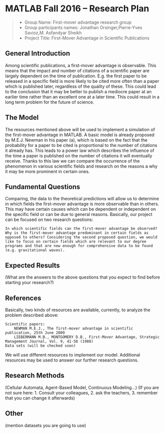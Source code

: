 # MATLAB Fall 2016 – Research Plan 


> * Group Name: First-mover advantage research group
> * Group participants names: Jonathan Orsinger,Pierre-Yves Savioz,M. Asfandyar Sheikh
> * Project Title: First-Mover Advantage in Scientific Publications

## General Introduction

Among scientific publications, a first-mover advantage is observable. This means that the impact and number of citations of a scientific paper are largely dependent on the time of publication. E.g. the first paper to be released in a specific field is more likely to be cited more often than a paper which is published later, regardless of the quality of these. This could lead to the conclusion that it may be better to publish a mediocre paper at an earlier time rather than an excellent one at a later time. This could result in a long term problem for the future of science.

## The Model

The resources mentioned above will be used to implement a simulation of the first-mover advantage in MATLAB. A basic model is already proposed by M.E.J. Newman in his paper (a), which is based on the fact that the probability for a paper to be cited is proportional to the number of citations it already has. This leads to a power law which describes the influence of the time a paper is published on the number of citations it will eventually receive. Thanks to this law we can compare the occurrence of the phenomenon in various scientific fields and research on the reasons a why it may be more prominent in certain ones.

## Fundamental Questions

Comparing, the data to the theoretical predictions will allow us to determine in which fields the first-mover advantage is more observable than in others. This may have certain causes which can be dependent or independent on the specific field or can be due to general reasons. Basically, our project can be focused on two research questions:

    In which scientific fields can the first-mover advantage be observed?
    Why is the first-mover advantage predominant in certain fields as opposed to others? Considering the second proposed question, we would like to focus on certain fields which are relevant to our degree programs and that are new enough for comprehensive data to be found (e.g. gravitational waves).


## Expected Results

(What are the answers to the above questions that you expect to find before starting your research?)


## References 

Basically, two kinds of resources are available, currently, to analyze the problem described above:

    Scientific papers:
        NEWMAN M.E.J., The first-mover advantage in scientific publication, 25th June 2009
        LIEBERMANN M.B., MONTGOMERY D.B., First-Mover Advantage, Strategic Management Journal, Vol. 9, 41-58 (1988)
    Data sets (will be checked soon)

We will use different resources to implement our model. Additional resources may be used to answer our further research questions.


## Research Methods

(Cellular Automata, Agent-Based Model, Continuous Modeling...) (If you are not sure here: 1. Consult your colleagues, 2. ask the teachers, 3. remember that you can change it afterwards)


## Other

(mention datasets you are going to use)
